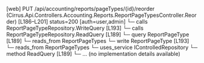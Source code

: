 [web] PUT /api/accounting/reports/pageTypes/{id}/reorder  (Cirrus.Api.Controllers.Accounting.Reports.ReportPageTypesController.Reorder)  [L186–L201] status=200 [auth=user,admin]
  └─ calls ReportPageTypeRepository.WriteQuery [L193]
  └─ calls ReportPageTypeRepository.ReadQuery [L189]
  └─ query ReportPageType [L189]
    └─ reads_from ReportPageTypes
  └─ write ReportPageType [L193]
    └─ reads_from ReportPageTypes
  └─ uses_service IControlledRepository<ReportPageType>
    └─ method ReadQuery [L189]
      └─ ... (no implementation details available)

